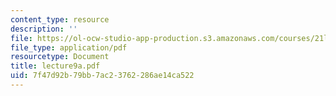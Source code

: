 ```yaml
---
content_type: resource
description: ''
file: https://ol-ocw-studio-app-production.s3.amazonaws.com/courses/21l-701-literary-interpretation-interpreting-poetry-fall-2003/7f47d92b79bb7ac23762286ae14ca522_lecture9a.pdf
file_type: application/pdf
resourcetype: Document
title: lecture9a.pdf
uid: 7f47d92b-79bb-7ac2-3762-286ae14ca522
---
```

